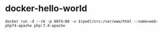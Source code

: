 # docker-hello-world

`docker run -d --rm -p 8074:80 -v $(pwd)/src:/var/www/html --name=web-php74-apache php:7.4-apache`